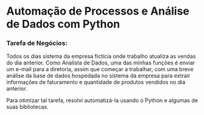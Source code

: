# Automação de Processos e Análise de Dados com Python

### Tarefa de Negócios:

Todos os dias sistema da empresa fictícia onde trabalho atualiza as vendas do dia anterior. Como Analista de Dados, uma das minhas funções é enviar um e-mail para a diretoria, assim que começar a trabalhar, com uma breve análise da base de dados hospedada no sistema da empresa para extrair informações de faturamento e  quantidade de produtos vendidos no dia anterior.

Para otimizar tal tarefa, resolvi automatizá-la usando o Python e algumas de suas bibliotecas.
